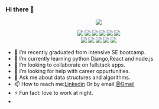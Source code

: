 ### Hi there 👋






<p align="center">
<img src="https://github-readme-stats.vercel.app/api?username=Momayaz&show_icons=true&theme=monokai">
</p>

<p align="center">
  <img src = "https://img.shields.io/badge/Python%20-%2314354C.svg?style=flat&logo=python&logoColor=ffffff">
  <img src = "https://img.shields.io/badge/-JavaScript-eed718?style=flat&logo=javascript&logoColor=ffffff">
  <img src = "https://img.shields.io/badge/-HTML5-E34F26?style=flat&logo=html5&logoColor=white"> 
  <img src = "https://img.shields.io/badge/-CSS3-1572B6?style=flat&logo=css3&logoColor=white">
  <img src="https://img.shields.io/badge/jQuery%20-%230769AD.svg?style=flat&logo=jquery&logoColor=00c8ff">
  <img src="https://img.shields.io/badge/Postgres-%23316192.svg?style=flat&logo=postgresql&logoColor=00c8ff">
  <br>
    <img src="https://img.shields.io/badge/-Express.js-787878?style=flat">
  <img src="https://img.shields.io/badge/-Node.js-3C873A?style=flat&logo=Node.js&logoColor=white">
    <img src="http://img.shields.io/badge/-VS%20Code-007ACC?style=flat&logo=visual%20studio%20code&logoColor=white">
  <img src="http://img.shields.io/badge/-Heroku-430098?style=flat&logo=heroku&logoColor=white">
    <img src="https://img.shields.io/badge/numpy-%2314354C.svg?style=flat&logo=numpy&logoColor=pink">

</p>

- 🔭 I’m recently graduated from intensive SE bootcamp.
- 🌱 I’m currently learning python Django,React and node.js 
- 👯 I’m looking to collaborate on fullstack apps. 
- 🤔 I’m looking for help with career oppurtunities. 
- 💬 Ask me about data structures and algorithms.  
- 📫 How to reach me:[Linkedin](https://www.linkedin.com/in/momayaz-al-doos-8b37051b5/) Or by email [@Gmail](momaya.dr.1@gmail.com)  
- ⚡ Fun fact: love to work at night.
- 

[linkedin]: https://linkedin.com/in/momayaz-al-doos-8b37051b5/
[portfolio]: https://drive.google.com/file/d/1W9rQeTOVkoZZXCwxrF18rj-wECtKg3ji/view?usp=sharing
